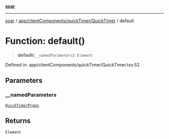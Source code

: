 [**soar**](../../../../../README.md)

***

[soar](../../../../../modules.md) / [app/clientComponents/quickTimer/QuickTimer](../README.md) / default

# Function: default()

> **default**(`__namedParameters`): `Element`

Defined in: app/clientComponents/quickTimer/QuickTimer.tsx:52

## Parameters

### \_\_namedParameters

[`QuickTimerProps`](../interfaces/QuickTimerProps.md)

## Returns

`Element`
